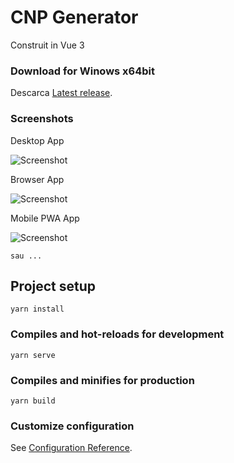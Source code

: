 # CNP Generator
Construit in Vue 3

### Download for Winows x64bit
Descarca [Latest release](https://github.com/davidmoraru/cnpgen/releases/latest).

### Screenshots
Desktop App

![Screenshot](https://i.imgur.com/EyTTyGG.png "Desktop App")

Browser App

![Screenshot](https://i.imgur.com/2hqIA9z.png "Browser App")

Mobile PWA App

![Screenshot](https://i.ibb.co/71bXBQ1/Screenshot-20201005-142717-Chrome.jpg "Mobile PWA App")


```
sau ...
```
## Project setup
```
yarn install
```

### Compiles and hot-reloads for development
```
yarn serve
```

### Compiles and minifies for production
```
yarn build
```



### Customize configuration
See [Configuration Reference](https://cli.vuejs.org/config/).
